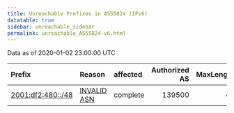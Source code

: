 ```yaml
---
title: Unreachable Prefixes in AS55824 (IPv6)
datatable: true
sidebar: unreachable_sidebar
permalink: unreachable_AS55824-v6.html
---
```


Data as of 2020-01-02 23:00:00 UTC


<div class="datatable-begin"></div>

| Prefix                                                       | Reason                                                                                                   | affected   |   Authorized AS |   MaxLength | Anchor                                       |   unreachable /48s |
|:-------------------------------------------------------------|:---------------------------------------------------------------------------------------------------------|:-----------|----------------:|------------:|:---------------------------------------------|-------------------:|
| [2001:df2:480::/48](https://stat.ripe.net/2001:df2:480::/48) | [INVALID ASN](https://rpki-validator.ripe.net/announcement-preview?asn=AS55824&prefix=2001:df2:480::/48) | complete   |          139500 |          48 | [APNIC](unreachable_APNIC_RPKI_Root-v6.html) |                  1 |

<div class="datatable-end"></div>